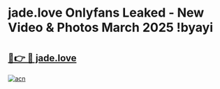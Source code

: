 # jade.love Onlyfans Leaked - New Video & Photos March 2025 !byayi

# <h2><a href="https://32e6gx.iuczelnia.edu.pl?title=jade.love&ref=byayi">🔗👉 🔴 jade.love</a></h2>

[![acn](https://github.com/user-attachments/assets/0f9c940e-d8b0-45ae-aac7-cd30a18b3e1c)](https://32e6gx.iuczelnia.edu.pl?title=jade.love&ref=byayi)

